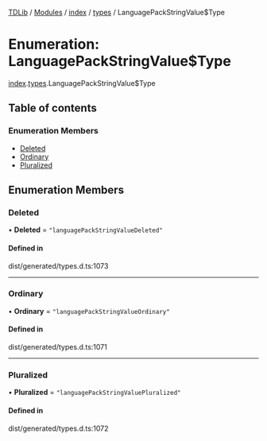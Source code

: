 [TDLib](../README.md) / [Modules](../modules.md) / [index](../modules/index.md) / [types](../modules/index.types.md) / LanguagePackStringValue$Type

# Enumeration: LanguagePackStringValue$Type

[index](../modules/index.md).[types](../modules/index.types.md).LanguagePackStringValue$Type

## Table of contents

### Enumeration Members

- [Deleted](index.types.LanguagePackStringValue_Type.md#deleted)
- [Ordinary](index.types.LanguagePackStringValue_Type.md#ordinary)
- [Pluralized](index.types.LanguagePackStringValue_Type.md#pluralized)

## Enumeration Members

### Deleted

• **Deleted** = ``"languagePackStringValueDeleted"``

#### Defined in

dist/generated/types.d.ts:1073

___

### Ordinary

• **Ordinary** = ``"languagePackStringValueOrdinary"``

#### Defined in

dist/generated/types.d.ts:1071

___

### Pluralized

• **Pluralized** = ``"languagePackStringValuePluralized"``

#### Defined in

dist/generated/types.d.ts:1072
